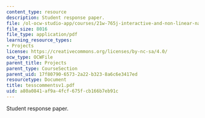 ```yaml
---
content_type: resource
description: Student response paper.
file: /ol-ocw-studio-app/courses/21w-765j-interactive-and-non-linear-narrative-theory-and-practice-spring-2004/a80a0841af9a4fcf675fcb166b7eb91c_tesscommentsv1.pdf
file_size: 8016
file_type: application/pdf
learning_resource_types:
- Projects
license: https://creativecommons.org/licenses/by-nc-sa/4.0/
ocw_type: OCWFile
parent_title: Projects
parent_type: CourseSection
parent_uid: 17f80790-6573-2a22-b323-8a6c6e3417ed
resourcetype: Document
title: tesscommentsv1.pdf
uid: a80a0841-af9a-4fcf-675f-cb166b7eb91c
---
```

Student response paper.